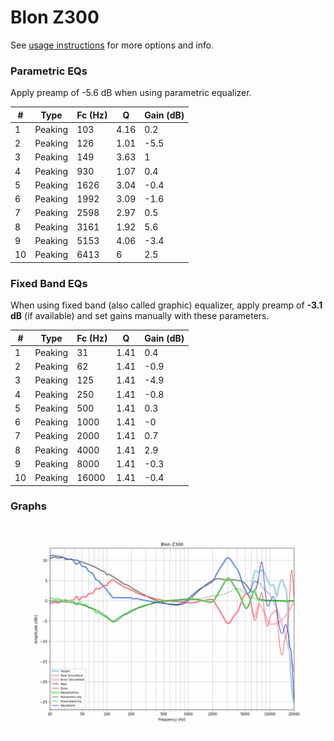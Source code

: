 # Blon Z300
See [usage instructions](https://github.com/jaakkopasanen/AutoEq#usage) for more options and info.

### Parametric EQs
Apply preamp of -5.6 dB when using parametric equalizer.

|   # | Type    |   Fc (Hz) |    Q |   Gain (dB) |
|-----|---------|-----------|------|-------------|
|   1 | Peaking |       103 | 4.16 |         0.2 |
|   2 | Peaking |       126 | 1.01 |        -5.5 |
|   3 | Peaking |       149 | 3.63 |         1   |
|   4 | Peaking |       930 | 1.07 |         0.4 |
|   5 | Peaking |      1626 | 3.04 |        -0.4 |
|   6 | Peaking |      1992 | 3.09 |        -1.6 |
|   7 | Peaking |      2598 | 2.97 |         0.5 |
|   8 | Peaking |      3161 | 1.92 |         5.6 |
|   9 | Peaking |      5153 | 4.06 |        -3.4 |
|  10 | Peaking |      6413 | 6    |         2.5 |

### Fixed Band EQs
When using fixed band (also called graphic) equalizer, apply preamp of **-3.1 dB** (if available) and set gains manually with these parameters.

|   # | Type    |   Fc (Hz) |    Q |   Gain (dB) |
|-----|---------|-----------|------|-------------|
|   1 | Peaking |        31 | 1.41 |         0.4 |
|   2 | Peaking |        62 | 1.41 |        -0.9 |
|   3 | Peaking |       125 | 1.41 |        -4.9 |
|   4 | Peaking |       250 | 1.41 |        -0.8 |
|   5 | Peaking |       500 | 1.41 |         0.3 |
|   6 | Peaking |      1000 | 1.41 |        -0   |
|   7 | Peaking |      2000 | 1.41 |         0.7 |
|   8 | Peaking |      4000 | 1.41 |         2.9 |
|   9 | Peaking |      8000 | 1.41 |        -0.3 |
|  10 | Peaking |     16000 | 1.41 |        -0.4 |

### Graphs
![](./Blon%20Z300.png)
